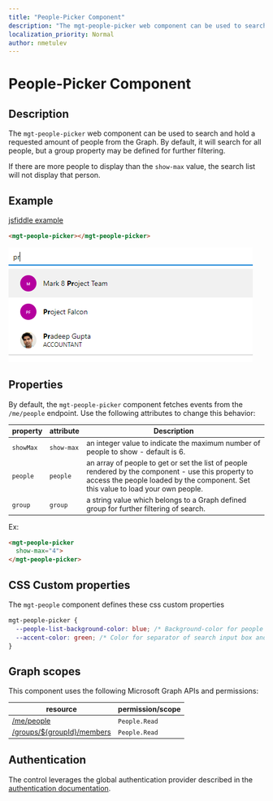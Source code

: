 ```yaml
---
title: "People-Picker Component"
description: "The mgt-people-picker web component can be used to search and hold a requested amount of people from the Graph."
localization_priority: Normal
author: nmetulev
---
```


# People-Picker Component

## Description

The `mgt-people-picker` web component can be used to search and hold a requested amount of people from the Graph. By default, it will search for all people, but a group property may be defined for further filtering.

If there are more people to display than the `show-max` value, the search list will not display that person.

## Example

[jsfiddle example](https://jsfiddle.net/metulev/az6pqy2r/)

```html
<mgt-people-picker></mgt-people-picker>
```

![mgt-people](./images/mgt-people-picker.png)

## Properties

By default, the `mgt-people-picker` component fetches events from the `/me/people` endpoint. Use the following attributes to change this behavior:

| property | attribute | Description |
| --- | --- | --- |
| `showMax` | `show-max` | an integer value to indicate the maximum number of people to show - default is 6. |
| `people` | `people` | an array of people to get or set the list of people rendered by the component - use this property to access the people loaded by the component. Set this value to load your own people. |
| `group` | `group` | a string value which belongs to a Graph defined group for further filtering of search.|

Ex:

```html
<mgt-people-picker
  show-max="4">
</mgt-people-picker>
```

## CSS Custom properties

The `mgt-people` component defines these css custom properties

```css
mgt-people-picker {
  --people-list-background-color: blue; /* Background-color for people under search */
  --accent-color: green; /* Color for separator of search input box and people */
}
```
## Graph scopes

This component uses the following Microsoft Graph APIs and permissions:

| resource | permission/scope |
| - | - |
| [/me/people](https://docs.microsoft.com/en-us/graph/api/user-list-people?view=graph-rest-1.0) | `People.Read` |
| [/groups/${groupId}/members](https://docs.microsoft.com/en-us/graph/api/group-list-members?view=graph-rest-1.0) | `People.Read` |


## Authentication

The control leverages the global authentication provider described in the [authentication documentation](./../providers.md).
